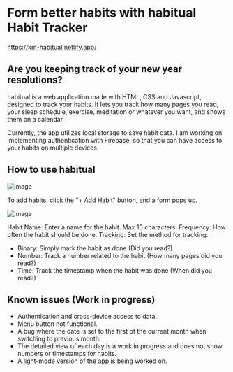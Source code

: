 # Form better habits with habitual Habit Tracker
https://km-habitual.netlify.app/

## Are you keeping track of your new year resolutions? 

habitual is a web application made with HTML, CSS and Javascript, designed to track your habits.
It lets you track how many pages you read, your sleep schedule, exercise, meditation or whatever you want, and shows them on a calendar.

Currently, the app utilizes local storage to save habit data.
I am working on implementing authentication with Firebase, so that you can have access to your habits on multiple devices.

## How to use habitual
![image](https://github.com/KevinMolid/HabitTracker/assets/97530324/3e50df66-1888-4347-bdbc-b26844d3c3ef)

To add habits, click the "+ Add Habit" button, and a form pops up.

![image](https://github.com/KevinMolid/HabitTracker/assets/97530324/4729205d-52fd-486c-bacd-06d330727782)

Habit Name: Enter a name for the habit. Max 10 characters.
Frequency: How often the habit should be done.
Tracking: Set the method for tracking:
* Binary: Simply mark the habit as done (Did you read?)
* Number: Track a number related to the habit (How many pages did you read?)
* Time: Track the timestamp when the habit was done (When did you read?)

## Known issues (Work in progress)
* Authentication and cross-device access to data.
* Menu button not functional.
* A bug where the date is set to the first of the current month when switching to previous month.
* The detailed view of each day is a work in progress and does not show numbers or timestamps for habits.
* A light-mode version of the app is being worked on.
